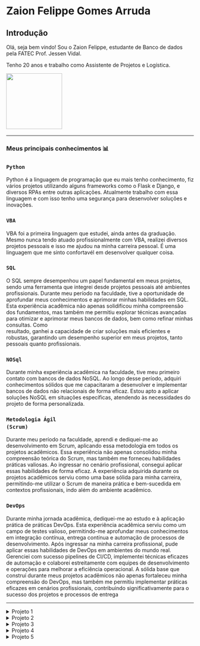   # Zaion Felippe Gomes Arruda
  
  ## Introdução
  
  Olá, seja bem vindo! Sou o Zaion Felippe, estudante de Banco de dados pela FATEC Prof. Jessen Vidal. 
  
  Tenho 20 anos e trabalho como Assistente de Projetos e Logística. <br/>
  
  <img src="https://avatars.githubusercontent.com/u/81268185?v=4" height="150" width="150"/>

  ---
  
  ### Meus principais conhecimentos :bar_chart:
  
  ### <code>Python</code>
  
  Python é a linguagem de programação que eu mais tenho conhecimento, fiz vários projetos utilizando alguns frameworks como o Flask e Django, e diversos RPAs entre outras 
  aplicações.
  Atualmente trabalho com essa linguagem e com isso tenho uma segurança para desenvolver soluções e inovações.
  
  ### <code>VBA</code>
  
  VBA foi a primeira linguagem que estudei, ainda antes da graduação. Mesmo nunca tendo atuado profissionalmente com VBA, realizei diversos projetos pessoais
  e isso me ajudou na minha carreira pessoal. É uma linguagem que me sinto confortavél em desenvolver qualquer coisa.

  ### <code>SQL</code>
  
  O SQL sempre desempenhou um papel fundamental em meus projetos, sendo uma ferramenta que integrei desde projetos pessoais até ambientes profissionais. Durante meu 
  período na faculdade, tive a oportunidade de aprofundar meus conhecimentos e aprimorar minhas habilidades em SQL. Esta experiência acadêmica não apenas solidificou 
  minha 
  compreensão dos fundamentos, mas também me permitiu explorar técnicas avançadas para otimizar e aprimorar meus bancos de dados, bem como refinar minhas consultas. Como  
  resultado, ganhei a capacidade de criar soluções mais eficientes e robustas, garantindo um desempenho superior em meus projetos, tanto pessoais quanto profissionais.

  ### <code>NOSql</code>
 Durante minha experiência acadêmica na faculdade, tive meu primeiro contato com bancos de dados NoSQL. Ao longo desse período, adquiri conhecimentos sólidos que me 
 capacitaram a desenvolver e implementar bancos de dados não relacionais de forma eficaz. Estou apto a aplicar soluções NoSQL em situações específicas, atendendo às 
 necessidades do projeto de forma personalizada.

 ### <code>Metodologia Ágil (Scrum)</code>
 Durante meu período na faculdade, aprendi e dediquei-me ao desenvolvimento em Scrum, aplicando essa metodologia em todos os projetos 
 acadêmicos. Essa experiência não apenas consolidou minha compreensão teórica do Scrum, mas também me forneceu habilidades práticas valiosas. Ao ingressar no cenário 
 profissional, consegui aplicar essas habilidades de forma eficaz. A experiência adquirida durante os projetos acadêmicos serviu como uma base sólida para minha carreira, 
 permitindo-me utilizar o Scrum de maneira prática e bem-sucedida em contextos profissionais, indo além do ambiente acadêmico.


 ### <code>DevOps</code>
 Durante minha jornada acadêmica, dediquei-me ao estudo e à aplicação prática de práticas DevOps. Esta experiência acadêmica serviu como um campo de 
 testes valioso, permitindo-me aprofundar meus conhecimentos em integração contínua, entrega contínua e automação de processos de desenvolvimento. Após ingressar na minha 
 carreira profissional, pude aplicar essas habilidades de DevOps em ambientes do mundo real. Gerenciei com sucesso pipelines de CI/CD, implementei técnicas eficazes de 
 automação e colaborei estreitamente com equipes de desenvolvimento e operações para melhorar a eficiência operacional. A sólida base que construí durante meus projetos 
 acadêmicos não apenas fortaleceu minha compreensão do DevOps, mas também me permitiu implementar práticas eficazes em cenários profissionais, contribuindo 
 significativamente para o sucesso dos projetos e processos de entrega
 
 ---
  <details>
  
  <summary>Projeto 1</summary>
  
  # Projeto 1: 1º Semestre de 2021
  
  ### Parceiro Acadêmico
  FATEC São José dos Campos - Prof. Jessen Vidal
  
  ### Descrição do Projeto
  
Este projeto tem como objetivo criar um assistente virtual financeiro para ajudar pessoas a gerenciar melhor suas finanças pessoais. O assistente virtual será capaz de se comunicar com o usuário por meio de comandos de voz ou texto, e terá acesso a informações financeiras do usuário, como contas bancárias, cartões de crédito e investimentos.
  
  ### Tecnologias adotadas na solução
  ### <img src="https://github.com/devicons/devicon/blob/master/icons/python/python-original.svg" width="40" height="40"/> Python 
  Neste projeto de assistente virtual financeiro, a tecnologia Python foi utilizada como linguagem de programação para a criação do software. Python é uma linguagem de programação de alto nível, com sintaxe simples e de fácil leitura, que é amplamente utilizada no desenvolvimento de soluções tecnológicas. É uma escolha popular para desenvolvimento de assistentes virtuais, pois tem uma grande variedade de bibliotecas disponíveis para processamento de linguagem natural, reconhecimento de voz, acesso a APIs de serviços financeiros, dentre outras funcionalidades.
  
  ### Contribuições Pessoais
  
Minhas contribuições para este projeto pode ajudar os usuários a tomar decisões informadas sobre finanças pessoais e investimentos, tornando esses assuntos mais acessíveis e compreensíveis para todos.

<details>
	
<summary>Descobrindo seu perfil</summary>

```py

def perfil():
    result = 0
    sai_som('Você já fez sua reserva de emergência? ')
    p1 = str(input('')).upper()

    sai_som('Aceitaria riscos para maximizar ganhos? ')
    p2 = str(input('')).upper()

    sai_som('Tem a meta de guardar dinheiro para um futuro a longo prazo, como aposentadoria? ')
    p3 = str(input('')).upper()

    sai_som('Você tem experiência ou formação no mercado financeiro? ')
    p4 = str(input('')).upper()

    sai_som('Você já investe ou investiu nos últimos meses? ')
    p5 = str(input('')).upper()

    sai_som('Você conseguiria destinar de 10% a 15% do seu salario a investimentos? ')
    p6 = str(input('')).upper()
	
    #bloco de condição -> atribuir link do código completo
	
    if result <8:
        sai_som(f'Você é um investidor Iniciante pois sua pontuação foi de {result} pontos!')
    if result >= 8 and result <10:
        sai_som(f'Você é um investidor Pleno pois sua pontuação foi de {result} pontos!')
    if result >= 10:
        sai_som(f'Você é um investidor Experiente pois sua pontuação foi de {result} pontos!')

 ```
 
Esse é um código consiste em uma função chamada perfil(). Ela tem como objetivo realizar uma espécie de "questionário" para determinar o perfil do investidor, a partir de algumas perguntas relacionadas ao comportamento financeiro e ao conhecimento em investimentos.
As perguntas são feitas por meio de uma mensagem sonora, seguida de uma pergunta apresentada na tela, onde o usuário deve responder digitando "sim" ou "não". As respostas são armazenadas em variáveis, que são avaliadas em um bloco de decisão condicional.
Cada resposta "sim" adiciona 2 pontos à pontuação total, enquanto cada resposta "não" adiciona apenas 1 ponto. Depois de avaliar todas as respostas, o código determina o perfil do investidor com base na pontuação total.
Se a pontuação for menor que 8, o investidor é classificado como "Iniciante". Se a pontuação estiver entre 8 e 9, o investidor é classificado como "Pleno". Se a pontuação for maior ou igual a 10, o investidor é classificado como "Experiente".
        
</details>

<details>

<summary>Buscando código de ação</summary>

  ```py
	def codigo():
	    sai_som('De qual empresa deseja saber o código de ação? ')
	    cod_acao = str(input('')).upper()

	    #Imprimi o valor e printa o código de ação
	    if cod_acao == ('NETFLIX'):
		sai_som('O código de ação dessa empresa é: NFLX34')

	    elif cod_acao == ('ITAU'):
		sai_som('O código de ação dessa empresa é: ITUB3F')

	    elif cod_acao == ('VALE'):
		sai_som('O código de ação dessa empresa é: VALE5')

	    elif cod_acao == ('PETROBRAS'):
		sai_som('O código de ação dessa empresa é: PETR4F')

	    elif cod_acao == ('FACEBOOK'):
		sai_som('O código de ação dessa empresa é: FB')
	
  ```
  
Este código contém uma função chamada codigo(), que solicita ao usuário o nome da empresa da qual ele deseja obter o código de ação. Em seguida, é feita uma verificação condicional para determinar qual é a empresa selecionada e, em seguida, é exibido o código de ação correspondente.
Cada if é verificado em ordem e, se uma correspondência for encontrada, o código correspondente é exibido e nenhum outro if será verificado.
É importante notar que o código pressupõe que o usuário digitará o nome da empresa corretamente, sem erros de digitação ou grafia. Se o usuário digitar o nome da empresa de maneira diferente do que foi previsto, o código não será capaz de reconhecer e retornar o código de ação correto.

</details>

<details>

<summary>Notícias</summary>

```py

from config import sai_som
import requests
from bs4 import BeautifulSoup
#Site utilizado: https://www.infomoney.com.br/ (Podendo haver expansão)
response = requests.get('https://www.infomoney.com.br/')
conteudo = response.content
site = BeautifulSoup(conteudo, 'html.parser')

#Html da notícia
noticias = site.find('div', attrs={'class': 'col-12 col-lg-6'})
noticias2 = site.find('div', attrs={'class': 'col-12 col-lg-6 px-0 px-lg-3 mb-3 mb-lg-0'})

def informacoes():
    #Notícia 1:
    atributo1 = noticias.find('div', attrs={'class': 'row m-0 border-t-mobile py-3 py-lg-0 pb-lg-3'})
    titulo1 = atributo1.find('span', attrs={'class': 'hl-title hl-title-4'})
    resposta1 = titulo1.text
    sai_som(resposta1)
    print()

     #Notícia 2
    atributo2 = noticias.find('div', attrs={'class': 'row m-0 py-3 border-t'})
    titulo2 = atributo2.find('span', attrs={'class': 'hl-title hl-title-4'})
    resposta2 = titulo2.text
    sai_som(resposta2 )
    print()
    
   #Mais notícias -> atribuir link do código completo

```

Esse código é responsável por extrair notícias do site InfoMoney e reproduzir em voz alta utilizando a função sai_som que está definida no arquivo config.py.
O código utiliza a biblioteca requests para fazer uma requisição ao site e obter o seu conteúdo, que é armazenado na variável conteudo. Em seguida, utiliza a biblioteca BeautifulSoup para "parsear" o conteúdo HTML e extrair as informações desejadas.
As notícias são representadas no código pelos atributos noticias e noticias2, que correspondem aos dois blocos de notícias que aparecem na página inicial do InfoMoney. Para cada notícia, o código utiliza o método find do objeto BeautifulSoup para encontrar o elemento HTML que contém o título da notícia, e em seguida extrai o texto do título usando o atributo text.
O código então chama a função sai_som para reproduzir o título da notícia em voz alta, e em seguida imprime uma linha vazia. O processo é repetido para as quatro notícias que o código está configurado para extrair.

</details>
  
## Aprendizados Efetivos HS
- Introdução às APIs: 	
	
	Definição de API (Interface de Programação de Aplicativos)
	Importância das APIs para a construção de software e aplicações
	Facilidade de integração entre diferentes sistemas e plataformas

- Desenvolvimento em Python com APIs:
	
	Utilização de bibliotecas Python, como requests e urllib
	Requisições HTTP às APIs e processamento de respostas
	Extração de informações relevantes dos dados retornados pelas APIs
	
- Exemplos de APIs na web:
	
	APIs de serviços financeiros para acessar cotações de ações e índices
	APIs de serviços de redes sociais para interagir com plataformas sociais
	Outras APIs disponíveis para integração com diferentes serviços

- Benefícios da integração com serviços externos:
	
	Desenvolvimento de soluções tecnológicas complexas de maneira simplificada
	Acesso a informações atualizadas e relevantes de serviços externos
	Incorporação de dados de serviços externos para fornecer recomendações personalizadas

- A importância do conhecimento em Python e APIs:
	
	Habilidade valiosa para qualquer desenvolvedor
	Combinação poderosa para o desenvolvimento de soluções eficientes e inovadoras

</details>

<details>

<summary>Projeto 2</summary>

  # Projeto 2: 2º Semestre de 2021
  
  ### Parceiro Acadêmico
  Necto Systems
  
   ### Descrição do Projeto
 A aplicação em questão tem como objetivo principal coletar métricas de um ou mais Sistemas Gerenciadores de Banco de Dados remotos, em intervalos regulares de tempo. Essas métricas incluem informações relevantes para o gerenciamento e manutenção desses sistemas, como por exemplo, uso de CPU, uso de memória, número de conexões, tempo de resposta, entre outras.

Ao coletar essas informações de forma periódica, a aplicação permite que o usuário tenha acesso a uma série histórica de dados, que pode ser utilizada para identificar padrões de uso, detectar problemas e avaliar o desempenho dos SGBDs ao longo do tempo. Com base nessas informações, o usuário poderá tomar decisões quanto à necessidade de manutenções, balanceamento e aumento de capacidade, bem como melhorias na infraestrutura (servidores), de forma a garantir a disponibilidade e a eficiência dos sistemas gerenciados pelo SGBD.

### Tecnologias adotadas na solução
### <img src="https://github.com/devicons/devicon/blob/master/icons/java/java-original.svg" width="40" height="40"/> Java  
	
Java é uma linguagem de programação amplamente utilizada no desenvolvimento de aplicativos corporativos. Uma das suas principais vantagens é a portabilidade, ou seja, o código escrito em Java pode ser executado em diferentes plataformas sem a necessidade de adaptações significativas.

Na aplicação em questão, a escolha da linguagem Java pode ter sido motivada por várias razões. Uma delas é a sua ampla disponibilidade de bibliotecas e frameworks para o desenvolvimento de aplicativos de coleta de dados e análise de métricas, o que pode ter acelerado o processo de desenvolvimento da aplicação.
 
### <img src="https://github.com/devicons/devicon/blob/master/icons/postgresql/postgresql-original.svg" width="40" height="40"/> PostgreSQL
	
a tecnologia PostgreSQL foi utilizada como o sistema gerenciador de banco de dados para armazenar e gerenciar as métricas coletadas pelos servidores remotos. O PostgreSQL é uma opção popular e avançada de sistema de gerenciamento de banco de dados relacional de código aberto, que oferece recursos avançados, incluindo suporte a SQL avançado, extensibilidade, replicação, transações e integridade referencial.

 ### Contribuições Pessoais
Responsável por desenvolver consultas SQL que permitiu a exibir algumas métricas do banco de dados na aplicação. Esses itens foi identificado como um dos principais items do projeto, ou seja, uma necessidade importante a ser atendida para a efetividade da ferramenta.

Por meio de sua consultas, os usuários da aplicação puderam obter informações precisas sobre as  tabelas individualmente, permitindo uma melhor gestão do espaço em disco utilizado pelo sistema de gerenciamento de banco de dados.

<details>

<summary>Consulta para retornar o tamanhao do banco de dados</summary>
	
```Java

	public static void ExibirSelectTamanhoBanco(Connection con) {
		String sql = "SELECT pg_database.datname, pg_size_pretty(pg_database_size(pg_database.datname)) AS size FROM pg_database;";
		
		try {
			PreparedStatement pesquisa = con.prepareStatement(sql);
			ResultSet result = pesquisa.executeQuery();
			
			while(result.next()) {
				System.out.println(result.getString("datname") + " " + result.getString("size"));
			}
		}
		catch(Exception e) {
			
		}
	}
	
```
	
Esse código é outro método que também recebe como parâmetro uma conexão com um banco de dados PostgreSQL e exibe o tamanho do banco de dados em que a conexão está estabelecida, juntamente com o nome do banco.
Para isso, ele executa uma consulta SQL que seleciona o nome de cada banco de dados no servidor PostgreSQL e o tamanho de cada banco de dados em bytes. A função "pg_size_pretty" é usada para converter o tamanho em bytes para um formato mais legível, como KB, MB ou GB.
Em seguida, o código executa a consulta usando a conexão fornecida como parâmetro e itera sobre o resultado para exibir o nome e o tamanho de cada banco de dados em um formato legível. Ele imprime uma linha para cada banco de dados, contendo o nome do banco de dados e seu tamanho.
	
</details>
	
<details>
	
<summary>Integração JOptionPane no projeto</summary>

```java

public class TelaRegister extends JFrame {

	public TelaRegister() {
		// Configurações da janela
		setDefaultCloseOperation(JFrame.EXIT_ON_CLOSE);
		setBounds(100, 100, 396, 500);
		
		// Painel principal
		contentPane = new JPanel();
		contentPane.setBackground(Color.DARK_GRAY);
		contentPane.setBorder(new EmptyBorder(5, 5, 5, 5));
		setContentPane(contentPane);
		contentPane.setLayout(null);
		
		// Painel secundário
		JPanel panel = new JPanel();
		panel.setBackground(Color.GRAY);
		panel.setBounds(10, 11, 360, 439);
		contentPane.add(panel);
		panel.setLayout(null);
		
		// Labels e campos de texto
		JLabel lblNewLabel = new JLabel("PORTA:");
		// ...
		txfPor = new JTextField();
		// ...
		
		// Ícone
		JLabel lblNewLabel_1 = new JLabel("");
		lblNewLabel_1.setIcon(new ImageIcon(TelaRegister.class.getResource("/img/necto.png")));
		lblNewLabel_1.setBounds(10, 282, 340, 146);
		panel.add(lblNewLabel_1);
		
		// Botão de submit
		JButton btnSub = new JButton("SUBMIT");
		// ...
	}
}

	
```
A classe TelaRegister define o conteúdo e o comportamento da janela de registro.	
O código define uma janela de registro com campos de entrada para informações de conexão (porta, banco de dados, usuário e senha) e um botão "SUBMIT" para enviar essas informações e iniciar uma conexão. Se a conexão for bem-sucedida, uma nova janela chamada Principal é aberta.
	
</details>
	
<details>

<summary>Configurando opções de métricas</summary>

```java

public class Principal extends JFrame {
    private JPanel contentPane;

    public Principal(LoginModel login) {
        setDefaultCloseOperation(JFrame.EXIT_ON_CLOSE);
        setBounds(100, 100, 582, 424);
        
        // Criação da barra de menu
        JMenuBar menuBar = new JMenuBar();
        setJMenuBar(menuBar);
        
        // Menu "Métricas"
        JMenu mnMetricas = new JMenu("Métricas");
        menuBar.add(mnMetricas);
        
        // Item de menu "Tamanho dos Bancos"
        JMenuItem mntmTamanhoBancos = new JMenuItem("Tamanho dos Bancos");
        // ...
        mnMetricas.add(mntmTamanhoBancos);
        
        // Item de menu "Tamanho Tabelas"
        JMenuItem mntmTamanhoTabelas = new JMenuItem("Tamanho Tabelas");
        // ...
        mnMetricas.add(mntmTamanhoTabelas);
        
        // Item de menu "Instruções Chamadas Mais de 1000x"
        JMenuItem mntmInstrucoes1000x = new JMenuItem("Instruções Chamadas Mais de 1000x");
        // ...
        mnMetricas.add(mntmInstrucoes1000x);
        
        // Item de menu "Instruções Mais Demoradas"
        JMenuItem mntmInstrucoesMaisDemoradas = new JMenuItem("Instruções Mais Demoradas");
        // ...
        mnMetricas.add(mntmInstrucoesMaisDemoradas);
        
        // Item de menu "Instruções Mais Demoradas Em Média"
        JMenuItem mntmInstrucoesMaisDemoradasMedia = new JMenuItem("Instruções Mais Demoradas Em Média");
        // ...
        mnMetricas.add(mntmInstrucoesMaisDemoradasMedia);
        
        // Menu "Sair"
        JMenu mnSair = new JMenu("Sair");
        menuBar.add(mnSair);
        
        // Item de menu "Sair"
        JMenuItem mntmSair = new JMenuItem("Sair");
        // ...
        mnSair.add(mntmSair);
        
        // Painel de conteúdo
        contentPane = new JPanel();
        contentPane.setBorder(new EmptyBorder(5, 5, 5, 5));
        setContentPane(contentPane);
        contentPane.setLayout(new BorderLayout(0, 0));
    }
}

	
```
	
A classe Principal representa a janela principal da aplicação, que possui um menu de métricas relacionadas ao banco de dados. O menu é composto por várias opções, como "Tamanho dos Bancos", "Tamanho Tabelas", "Instruções Chamadas Mais de 1000x", "Instruções Mais Demoradas" e "Instruções Mais Demoradas Em Média". Cada opção do menu é associada a um evento de clique que abre uma nova janela correspondente à métrica selecionada.
Quando uma opção de métrica é selecionada, a janela principal é fechada e substituída pela janela da métrica selecionada. Essa abordagem permite que o usuário navegue entre as diferentes métricas disponíveis na aplicação, cada uma com sua própria janela e funcionalidades específicas.
Essa estrutura de menu fornece uma maneira intuitiva para os usuários interagirem com as métricas do banco de dados, facilitando a análise e visualização dos dados relevantes.
	
</details>

## Aprendizados Efetivos HS

- Utilização de um Sistema de Gerenciamento de Banco de Dados (SGBD):
	
	Aprendi a utilizar um SGBD para coletar, armazenar e manipular informações.
	Tornei-me familiarizado com as funcionalidades oferecidas pelo SGBD.
	
- Manipulação de dados em ambiente de banco de dados:

	Desenvolvi habilidades na criação de consultas SQL para extrair informações específicas do banco de dados.
	Utilizei outros comandos, além de consultas, para manipular e transformar os dados conforme necessário.

- Conhecimento em ferramentas de gerenciamento de banco de dados:
	
	Adquiri experiência no uso de ferramentas de gerenciamento de banco de dados, como o PostgreSQL.
	Aprendi a utilizar essas ferramentas de forma efetiva para administrar e configurar o banco de dados.

- Desenvolvimento de consultas e rotinas:
	
	Contribuí para o desenvolvimento da aplicação criando consultas SQL e rotinas que permitiram a coleta de métricas importantes.
	Utilizei consultas SQL para obter informações relevantes, como o tamanho das tabelas e do banco de dados.

- Geração de séries históricas e métricas:
	
	Utilizei as habilidades em manipulação de dados e consultas SQL para gerar séries históricas e métricas relevantes para os usuários da aplicação.
	Contribuí para a geração de informações valiosas que auxiliaram os usuários na análise e tomada de decisões.
	Essas experiências e habilidades foram aplicadas ao longo do projeto, contribuindo para o desenvolvimento da aplicação e agregando valor ao produto final.
	
</details>

<details>

<summary>Projeto 3</summary>

  # Projeto 3: 3º Semestre de 2022
  
  ### Parceiro Acadêmico
  MidAll LTDA
  
  ### Descrição do Projeto
  
  A ideia é criar um mini motor de regras com uma interface onde as regras das promoções possam ser cadastradas e aplicadas no momento que os itens forem para o     
  carrinho de compras. Alguns exemplos de mecânicas: compre 2 produtos e tenha 10% de desconto. Na compra de 2 produtos, ganhe mais 1. Na compra de 3 produtos, 
  ganhe 50% de desconto no item de menor valor.
  
  ### Tecnologias adotadas na solução
  
  ### <img src="https://github.com/devicons/devicon/blob/master/icons/spring/spring-original.svg" width="40" height="40"/> Spring boot
  O funcionamento do e-commerce foi construído utilizando o Spring Boot.
  O Spring Boot é um framework Java open source que tem como objetivo facilitar esse processo em aplicações Java. Consequentemente, ele traz mais agilidade para o 
  processo de desenvolvimento, uma vez que devs conseguem reduzir o tempo gasto com as configurações iniciais.
  
  ### <img src="https://github.com/devicons/devicon/blob/master/icons/angularjs/angularjs-original.svg" width="40" height="40"/> Angular
  Para visualização da aplicação foi utilizado Angular.
  Angular é uma plataforma e framework para construção da interface de aplicações usando HTML, CSS e, principalmente, JavaScript, criada pelos desenvolvedores da 
  Google. Ele possui alguns elementos básicos que tornam essa construção interessante.
  
  ### <img src="https://github.com/devicons/devicon/blob/master/icons/sqlite/sqlite-original.svg" width="40" height="40"/> SQLite
  Para persistências dos dados foi utilizado o SQLite.
  SQLite é uma biblioteca em linguagem C que implementa um banco de dados SQL embutido. Programas que usam a biblioteca SQLite podem ter acesso a banco de dados SQL 
  sem executar um processo SGBD separado
  
  ### Contribuições Pessoais 
  
  Responsável por realizar integração do back-end com o front-end, enviando e recebendo requisções entre eles e criando as telas para melhor UX do cliente. 
  
<details>

<summary>Observable</summary>

  ```js

  export class ProductsService {

  constructor(private http : HttpClient) { }

  insert( product : Product) : Observable<Product>{
    let obj = {
      "discount" : product.discount,
      "name" : product.name,
      "price" : product.price,
      "description" : product.description,
      "categories" : [
          {
              "id": product.categories
          }
      ]

    }
    return this.http.post<Product>('http://localhost:8080/products', obj)

  }
  }

  ```
	
Por padrão do Angular, utilizei o Observable para lidar com a variedade de operações assíncronas, como solicitações e respostas AJAX, no contexto da comunicação HTTP. Para isso, fiz uso do módulo HttpClient fornecido pelo Angular.
No construtor da classe ProductsService, injetei a dependência do HttpClient, permitindo assim que eu utilizasse os métodos disponíveis para realizar requisições HTTP. O método insert foi criado para inserir um novo cadastro de produto no sistema.
Ao utilizar o Observable<Product> como tipo de retorno do método insert, estou indicando que a chamada para o servidor retornará um fluxo de dados assíncrono, representando o resultado da operação de inserção. Isso é especialmente útil quando lidamos com operações que podem levar algum tempo para serem concluídas, como as requisições HTTP.
Dentro do método insert, criei um objeto obj que contém as propriedades do produto a ser cadastrado, como desconto, nome, preço, descrição e categoria. Em seguida, utilizei o método http.post<Product>('http://localhost:8080/products', obj) do HttpClient para enviar uma requisição HTTP POST para o endpoint http://localhost:8080/products, passando o objeto obj como carga útil (payload) da requisição.
O Observable<Product> retornado pela chamada ao http.post permite que o código que consome esse método se inscreva (subscribe) no fluxo de dados assíncrono resultante. Dessa forma, é possível aguardar a resposta do servidor e realizar ações apropriadas, como tratar a resposta recebida, exibir mensagens ao usuário ou atualizar o estado da aplicação.
Ao utilizar o Observable, estamos adotando uma abordagem reativa para lidar com operações assíncronas. Isso nos permite trabalhar de forma mais eficiente e concisa, evitando bloqueios e tornando o código mais fácil de entender e dar manutenção.
	
</details>


<details>

<summary>Tela de listagem de produtos</summary>

 <img src="https://github.com/ZaionKun/Bertoti_PP/blob/main/metodologiaPCT/img/list_products.png" width="600" height="300"/>
 
Com a finalidade de agilizar o gerenciamento dos produtos no sistema, implementei uma tela de listagem que possibilita a adição de promoções, a edição e exclusão dos produtos cadastrados. Essa tela apresenta uma visualização organizada e intuitiva dos produtos, permitindo ao usuário acessar facilmente as funcionalidades de edição e exclusão de cada produto.
Ao adicionar uma promoção a um produto, o usuário pode especificar um desconto a ser aplicado ao preço original. Isso permite a criação de ofertas especiais e a atualização do valor do produto de forma dinâmica.
A funcionalidade de edição dos produtos cadastrados permite ao usuário atualizar informações como nome, preço, descrição e categoria do produto. Isso oferece flexibilidade para ajustar os detalhes dos produtos de acordo com as necessidades do negócio.
Além disso, a opção de exclusão dos produtos cadastrados proporciona uma forma prática de remover itens que não são mais necessários no sistema, mantendo o banco de dados organizado e atualizado.
Essa tela de listagem, com suas funcionalidades de adição de promoções, edição e exclusão de produtos, contribui para uma gestão eficiente e facilita o processo de manutenção do catálogo de produtos no sistema.
	
</details>

<details>

<summary>Tela de promoção</summary>

 <img src="https://github.com/ZaionKun/Bertoti_PP/blob/main/metodologiaPCT/img/promotion.png" width="600" height="300"/>
 
Tendo os produtos cadastrados no sistema, foi necessário implementar a opção de inserir promoções neles, oferecendo diferentes tipos de descontos e ofertas especiais. Essa funcionalidade permite que o usuário aplique promoções de forma flexível e personalizada aos produtos, proporcionando benefícios aos clientes e impulsionando as vendas.
Ao acessar a opção de inserir uma promoção, o usuário pode selecionar entre diversos tipos de descontos, como desconto percentual, desconto em valor fixo ou promoções especiais, como "Leve 2, Pague 1" ou "Desconto progressivo". Essa variedade de opções permite ao usuário criar promoções atrativas e adaptadas às estratégias de marketing da empresa.
Ao selecionar um tipo de promoção, o usuário pode definir os parâmetros correspondentes, como a porcentagem de desconto, o valor fixo do desconto ou as condições especiais da promoção. Essas informações são então aplicadas aos produtos selecionados, atualizando seus preços e refletindo as promoções no sistema.
A inclusão de opções de promoções no sistema proporciona uma maior flexibilidade e controle sobre as estratégias de vendas da empresa. Permite a criação de campanhas promocionais mais eficientes, capazes de atrair e fidelizar clientes, além de impulsionar o volume de vendas dos produtos. Essa funcionalidade contribui para o sucesso e a competitividade do negócio, ao proporcionar ações promocionais personalizadas e impactantes.

</details>

<details>

<summary>Tela de carrinho de compras</summary>

 <img src="https://github.com/ZaionKun/Bertoti_PP/blob/main/metodologiaPCT/img/carrinho%20de%20compras.png" width="600" height="300"/>
 
Desenvolvi uma tela dedicada ao carrinho de compras do usuário, onde são exibidos os produtos registrados juntamente com suas respectivas promoções. Essa tela foi projetada com o objetivo de proporcionar uma experiência de compra aprimorada, facilitando a visualização e o gerenciamento dos produtos selecionados pelo usuário.
Durante o processo de desenvolvimento, foram necessárias pesquisas e consultas à documentação oficial do Angular, a fim de obter informações e orientações sobre as melhores práticas e recursos disponíveis. Essa pesquisa permitiu a implementação eficiente das funcionalidades necessárias, seguindo as etapas explicadas nos capítulos anteriores do projeto.
Após algumas semanas de trabalho, a implementação da tela do carrinho de compras foi concluída com sucesso. A tela foi cuidadosamente projetada para exibir de forma clara e organizada os produtos selecionados pelo usuário, juntamente com as promoções aplicáveis a cada um deles. Isso permite que o usuário tenha uma visão completa dos produtos em seu carrinho, incluindo informações sobre preços, descontos e qualquer outra promoção especial disponível.
A tela do carrinho de compras visa melhorar a experiência de compra do usuário, oferecendo uma interface intuitiva e funcionalidades úteis, como a possibilidade de atualizar quantidades, remover produtos do carrinho e visualizar o valor total a ser pago. Com essa implementação, espera-se que o processo de compra seja mais eficiente e agradável para o usuário, contribuindo para o sucesso da plataforma de e-commerce.

</details>
  
## Aprendizados Efetivos HS
  
 Neste projeto aprendi a mexer com Angular, consultando a documentação oficial da tecnologia consegui desenvolver o front-end do projeto. Com isso consegui           distinguir a velocidade de profundidade e velocidade em diferentes métodos de pesquisa e estudo. Diversos tutoriais estão disponíveis ensinando a realizar grande   partes das etapas de projetos deste tipo, e estes conteúdos possuem sua importância. Entretanto, a consulta na documentação das tecnologias se mostrou muito mais   completa, rápida e confiável do que qualquer fonte terceira. Experiência e aprendizado valiosos até hoje.
 Aprendi mais sobre arquitetura de software. Foi a primeira vez em que trabalhei de fato com uma aplicação frontend separada dos serviços chamados de "backend".     Por conta desta experiência, fui inserido a um novo nível de exigência para a contrução de um sistema web, tendo que me preocupar com o formato e conteúdo           específico das requisições possíveis de entrada no serviço desenvolvido.

  - Criação de API que se provê serviços e se comunica com outros aplicações: sei fazer com autonomia

  - Desenvolvimento de scripts em Angular: sei fazer com autonomia 
</details>
 
<details>

<summary>Projeto 4</summary>

  # Projeto 4: 4º Semestre de 2022
  
 ### Parceiro Acadêmico
  Subiter
  
 ### Descrição do Projeto
 
 Temos um desafio de sincronização dos dados administrativos, financeiros e operacionais referentes aos serviços prestados pela empresa. A falta de organização dos    	dados acarreta lentidão para atender chamados, e confusão na interpretação dos indicadores comerciais e financeiros.

### Tecnologias adotadas na solução

### <img src="https://github.com/devicons/devicon/blob/master/icons/oracle/oracle-original.svg" width="40" height="40"/> Oracle cloud

O Oracle Cloud é uma tecnologia de banco de dados em nuvem desenvolvida pela Oracle Corporation, que oferece diversas vantagens para empresas que precisam de alta disponibilidade, escalabilidade e segurança em seus sistemas de gerenciamento de dados.

### <img src="https://github.com/devicons/devicon/blob/master/icons/spring/spring-original.svg" width="40" height="40"/> Spring boot

Spring Boot é um framework de código aberto para construção de aplicações em Java. Ele é projetado para simplificar o desenvolvimento de aplicativos com base em Spring Framework, fornecendo um conjunto de recursos e bibliotecas pré-configurados que permitem que os desenvolvedores criem aplicativos com rapidez e facilidade.

### <img src="https://github.com/devicons/devicon/blob/master/icons/vuejs/vuejs-original.svg" width="40" height="40"/> VueJs

Vue.js é um framework JavaScript flexível e reativo que ajuda os desenvolvedores a construir interfaces de usuário escaláveis e reutilizáveis, tornando o desenvolvimento de aplicativos mais eficiente e intuitivo.

### Contribuições Pessoais 

Responsável por criar o template inicial do VueJs com as configurações adequadas para o projeto. Autor das comunicações entre camadas e responsável de realizar algumas funcionalidades para melhorar a UX e dockerizando o front-end.

<details>

<summary>Deploy com Docker </summary>

```yml
FROM node:lts-alpine

RUN npm install -g http-server

WORKDIR /app

COPY package*.json ./

RUN npm install

COPY . .

RUN npm run build

EXPOSE 4200

CMD [ "http-server", "dist" ]	

```
A imagem é baseada na imagem Alpine do Node.js LTS. O arquivo instrui o Docker a instalar o servidor http-server globalmente, definir um diretório de trabalho para a aplicação e copiar os arquivos de configuração do projeto para o contêiner. Em seguida, o Docker instala as dependências do projeto, compila a aplicação e expõe a porta 4200 para permitir conexões de entrada. Finalmente, o Docker define um comando padrão para iniciar o servidor http-server e servir a pasta "dist" na porta 4200 quando o contêiner for iniciado. Este Dockerfile é útil para facilitar o processo de implantação de um projeto Node.js e garantir que a aplicação seja executada de forma consistente em diferentes ambientes.
	
</details>

<details>

<summary>Frontend</summary>

<img src="https://github.com/ZaionKun/Bertoti_PP/blob/main/metodologiaPCT/img/tela%20login.png" width="400" height="300"/>
	
Para tela de login ficar com esse design, usei o código abaixo:
	
```css

<style scoped>
body {
  margin: 0;
  padding: 0;
  font-family: Arial, Helvetica, sans-serif;
  background: radial-gradient(#e63808, #f3eb00);
  height: 100vh;
  overflow: hidden;
}
.box {
  width: 400px;
  padding: 40px;
  position: absolute;
  top: 50%;
  left: 50%;
  transform: translate(-50%, -50%);
  background: #fcfcfc;
  text-align: center;
  border-radius: 25px;
}
.box h1 {
  color: white;
  text-transform: uppercase;
  font-weight: 500;
}
.box input[type="text"],
.box input[type="password"] {
  border: 0;
  background: none;
  display: block;
  margin: 20px auto;
  text-align: center;
  border: 2px solid #e63808;
  padding: 14px 10px;
  width: 200px;
  outline: none;
  color: rgb(0, 0, 0);
  border-radius: 24px;
  transition: 0.25s;
}
.box input[type="text"]:focus,
.box input[type="password"]:focus {
  width: 280px;
  border-color: #f3eb00;
}
.box button[type="button"] {
  border: 0;
  background: none;
  display: block;
  margin: 20px auto;
  text-align: center;
  border: 2px solid #f3eb00;
  padding: 14px 40px;
  outline: none;
  color: rgb(3, 3, 3);
  border-radius: 24px;
  transition: 0.25s;
  cursor: pointer;
}
.box button[type="button"]:hover {
  background: #2ecc71;
  border-color: #2ecc71
}
</style>

```
Utilizei css para desevolver as cores da tela e deixando os inputs com movimento ao escrever.
Especificamente, esse código cria uma caixa centralizada na página que contém um título, dois campos de entrada (para texto e senha) e um botão. A caixa tem um fundo branco, bordas vermelhas e um raio de borda arredondado. O gradiente radial de vermelho para amarelo cria um fundo atraente e dinâmico para a página. Quando o usuário clica em um campo de entrada, a borda muda para amarelo para indicar que está ativo. Quando o usuário passa o mouse sobre o botão, a cor de fundo e a cor da borda mudam para verde para indicar que é um botão interativo.

</details>

<details>

<summary>Integração de token Back-End com Front-End</summary>

Foi necessário criar token ao fazer o login para questões de segurança do sistema, no front-end realizei a passagem do token em todas as funções, segue um exemplo abaixo:

```js

export default{
    listar:(token) =>{
        return http.get('/servico', {headers:{Authorization: `Bearer ${token}`}})
    },

    salvar:(servico, token)=>{
        return http.post('/servico', servico, {headers:{Authorization: `Bearer ${token}`}})
    },

    deletar:(id, token)=>{
        return http.delete('/servico/' + id, {headers:{Authorization: `Bearer ${token}`}})
    },

    atualizar:(servico, token)=>{
        return http.put('/servico/' + servico.id , servico, {headers:{Authorization: `Bearer ${token}`}})
    }
}

```
O token é usado para autenticação e autorização, garantindo que apenas usuários autorizados possam criar, atualizar ou excluir serviços.
	
</details>
	
## Aprendizados Efetivos HS
	
- Aprendizado do Vue.js: 
	
	Durante o projeto, foi necessário aprender a trabalhar com o Vue.js, uma tecnologia JavaScript popular para construção de interfaces de usuário.

- Consulta à documentação oficial:
	
	Para aprofundar o conhecimento na tecnologia, foi fundamental consultar a documentação oficial do Vue.js. Isso permitiu compreender melhor as nuances e recursos mais avançados da 	tecnologia.

- Estudo aprofundado: 
	
	A experiência ressaltou a importância de se dedicar a um estudo aprofundado para adquirir um conhecimento mais sólido e consistente. Embora tutoriais possam ser úteis, é necessário ir     	  além e explorar a documentação completa da tecnologia.

- Conhecimento sólido: 
	
	O estudo aprofundado proporcionou um entendimento mais completo do Vue.js, permitindo o desenvolvimento de um projeto mais completo e eficiente.

- Busca constante por conhecimento: 
	
	A experiência destacou a importância de buscar constantemente novos conhecimentos e se manter atualizado em relação às novas tecnologias e tendências de mercado. Isso é essencial para 	se manter relevante e competitivo no campo profissional.

- Habilidades valiosas:
	
	Aprofundar-se na documentação e adquirir um conhecimento mais sólido do Vue.js resultou no desenvolvimento de habilidades valiosas, que podem ser aplicadas em futuros projetos e        
	contribuir para o crescimento profissional.
</details>

<details>

<summary>Projeto 5</summary>

  # Projeto 5: 5º Semestre de 2023
  
 ### Parceiro Acadêmico
  MidAll LTDA
  
 ### Descrição do Projeto
 
Automatizar a jornada de download de arquivos, armazenados em uma plataforma de vídeo, transferindo-os para a nuvem, através do desenvolvimento de uma aplicação como serviço, contando apenas com um menu de configuração para o usuário, que terá os parâmetros necessários para o processo de download do serviço automaticamente , gerando alertas em caso de erro no processamento. Salve os metadados do arquivo para construir um dashboard para monitorar a execução do serviço e posteriormente analisar resultados e indicadores.


### Tecnologias adotadas na solução

### <img src="https://github.com/devicons/devicon/blob/master/icons/microsoftsqlserver/microsoftsqlserver-plain.svg" width="40" height="40"/> Microsoft SQL Server

O SQL Server é um software de gerenciamento de banco de dados relacional que permite que os usuários armazenem, acessem e manipulem dados de forma eficiente. Ele usa a linguagem SQL (Structured Query Language) para executar operações de banco de dados, como consultas, inserções, atualizações e exclusões.

### <img src="https://github.com/devicons/devicon/blob/master/icons/python/python-original.svg" width="40" height="40"/> Python

 Python é uma linguagem de programação amplamente usada em aplicações da Web, desenvolvimento de software, ciência de dados e machine learning (ML).

### <img src="https://github.com/devicons/devicon/blob/master/icons/vuejs/vuejs-original.svg" width="40" height="40"/> VueJs

Vue.js é um framework JavaScript flexível e reativo que ajuda os desenvolvedores a construir interfaces de usuário escaláveis e reutilizáveis, tornando o desenvolvimento de aplicativos mais eficiente e intuitivo.

### Contribuições Pessoais 

Encarregado de definir e estruturar a arquitetura do projeto, responsável por escolher as tecnologias e bibliotecas mais adequadas para enfrentar os desafios específicos do projeto. Além disso, lido com questões relacionadas a práticas DevOps para assegurar a mais alta qualidade do projeto, implementando processos e ferramentas que garantam a eficiência operacional, colaboração contínua e entrega confiável do produto final.

<details>

<summary>Arquitetura do projeto</summary>

Para mais detalhes da arquitetura, acesse o link abaixo:

### Back-end
#### 🔗 [Flowchart Miro Link](https://miro.com/app/board/uXjVMCTZABU=/)

<h1 align="center"> <img src = "https://github.com/TechNinjass/midall-parent/blob/main/docs/Images/backend-miro.png" /></h1>

### Front-end
#### 🔗 [Flowchart Miro Link](https://miro.com/app/board/uXjVMCVa9pE=/)

<h1 align="center"> <img src = "https://github.com/TechNinjass/midall-parent/blob/main/docs/Images/frontend-miro.png" /></h1>
	
</details>

<details>

<summary>Continuous Integration</summary>

### Back-end
No desenvolvimento do backend, segui uma abordagem cuidadosa para evitar problemas relacionados a versões de bibliotecas e incompatibilidades. Inicialmente, implementei uma metodologia rigorosa para gerenciar as dependências, garantindo que as versões das bibliotecas fossem compatíveis entre si. Estabeleci um padrão consistente para importações de bibliotecas, promovendo uma estrutura organizada e fácil de manter. Além disso, priorizei a execução de testes unitários abrangentes, assegurando que cada componente do código fosse validado quanto à sua funcionalidade, confiabilidade e integridade

<details> 
	
```yml

name: Python application

on:
  push:
    branches:
      - '*'
  pull_request:
    branches:
      - '*'

permissions:
  contents: read

jobs:
  build:

    runs-on: ubuntu-latest

    steps:
      - uses: actions/checkout@v3
      - name: Set up Python 3.10
        uses: actions/setup-python@v3
        with:
          python-version: "3.10"
      - name: Install dependencies
        run: |
          python -m pip install --upgrade pip
          if [ -f requirements.txt ]; then pip install -r requirements.txt; fi
      - name: Lint with flake8
        run: |
          flake8 . --count --select=E9,F63,F7,F82 --show-source --statistics
          flake8 . --count --exit-zero --max-complexity=10 --max-line-length=127 --statistics
      - name: Sort imports with isort
        run: |
          isort .
      - name: Test with pytest
        run: |
          pytest
  
```
</details>

### Front-end

No frontend, assegurei que todas as bibliotecas fossem instaladas na mesma versão para evitar conflitos e inconsistências. Realizei uma verificação minuciosa das dependências, garantindo que estivessem sincronizadas. Além disso, desenvolvi e executei testes para validar a integridade e o desempenho das funcionalidades implementadas. Essas medidas garantiram não apenas a estabilidade do sistema, mas também uma experiência consistente e sem problemas para os usuários finais. 

<details>

 ```yml
name: Vue.js CI

on:
  push:
    branches:
      - '*'
  pull_request:
    branches:
      - main
jobs:
  build:
    runs-on: ubuntu-latest
    steps:
      - name: Checkout code
        uses: actions/checkout@v2
      - name: Install dependencies
        run: npm install
      - name: Build
        run: npm run build
      - name: Test
        run: npm run test  
  
```
</details>

</details>

<details>
	
<summary>Serviço de transferência de arquivos</summary>
</br>

No âmbito deste projeto, desenvolvi um serviço altamente eficiente responsável por capturar as configurações pré-definidas ou definidas pelo usuário. Este serviço foi projetado para transferir arquivos de uma nuvem para outra, otimizando o processo ao transformar esses arquivos em bytes antes da transferência. Após a conclusão bem-sucedida da transferência, o serviço automaticamente realiza a exclusão do arquivo na nuvem de origem. Essa solução não apenas garante uma transferência segura e confiável dos dados, mas também otimiza o uso do espaço de armazenamento, proporcionando uma experiência eficaz e sem complicações para o usuário final.
</br>

<details>

```py

class FileModelService:
    def __init__(self):
        self.google_drive = GoogleDrive()
        self.azure = Azure()

    def transfer_files(self):
        container_client = self.azure.connection_azure(use_json=True)
        files_drive = self.google_drive.list_files().get('files')

        if not files_drive:
            print("Nenhum arquivo encontrado no Google Drive.")
            return

        with open(sp.PARAMETERS_TRANSFER) as f:
            params = json.load(f)
        folder_name = params.get('folder_azure')

        for item in files_drive:
            file_name = item.split("(")[0].strip()
            file_id = item.split("(")[1].replace(")", "")
            file_content = self.google_drive.download_file(file_id)

            if not isinstance(file_content, bytes):
                file_content = bytes(str(file_content), 'utf-8')

            transfer = FileTransferModel()
            transfer.name = file_name
            transfer.size = len(file_content)
            transfer.format = file_name.split(".")[-1]
            transfer.date_upload = datetime.now()
            transfer.data_transfer = datetime.now()
            
            blob_path = f"{folder_name}/{file_name}" if folder_name else file_name
            
            if blob_path != None:
                blob_client = container_client.get_blob_client(container='midall', blob=blob_path)
            else:
                blob_client = container_client.get_blob_client(container='midall', blob=file_name)
            try:
                blob_client.upload_blob(file_content, overwrite=True)
                print(f"Arquivo {file_name} transferido com sucesso para o Azure Blob Storage!")
                self.google_drive.remove_files(file_id)
                print(f"Arquivo {file_name} deletado do Google Drive!")
                transfer.status = 'transferido'
                plyer.notification.notify(
                    title='Transferência Concluída',
                    message=f'Arquivo "{file_name}" foi transferido com sucesso para o Azure Blob Storage!',
                    app_name='Midall Transfer',
                    timeout=5
                )
            except AzureError as ex:
                print('Um erro ocorreu durante o upload do arquivo: {}'.format(ex))
                transfer.status = 'erro: {}'.format(str(ex))
                plyer.notification.notify(
                    title='Ocorreu um erro ao transferir',
                    message=f'Arquivo "{file_name}" não foi transferido!',
                    app_name='Midall Transfer',
                    timeout=5
                )
            transfer.save()

            if not isinstance(file_content, bytes):
                file_content = bytes(str(file_content), 'utf-8')

```
</details>

Além disso, implementei um sistema de alertas para fornecer notificações precisas durante todo o processo de transferência de arquivos. Os alertas são acionados quando o arquivo é transferido com sucesso, quando ocorre um erro durante a transferência ou quando o arquivo é deletado na nuvem de origem. Esses alertas são essenciais para manter os usuários informados em tempo real sobre o status das operações, garantindo transparência, confiabilidade e um controle eficaz sobre o fluxo de dados entre as nuvens.
</br>
</details>
	
## Aprendizados Efetivos HS
	
- DevOps e CI/CD:
Aprofundei meus conhecimentos sobre integração e entrega contínuas (CI/CD), implementando práticas colaborativas entre desenvolvimento e operações.

- Teste de Unidades e Garantia de Qualidade:
Aprimorei minhas habilidades em teste de unidades, assegurando a funcionalidade e integridade do código.
Compreendi os princípios essenciais da garantia de qualidade, promovendo um produto final confiável e de alta qualidade.

- Documentação e Padronização:
Estabeleci padrões consistentes para a documentação de desenvolvimento do projeto, garantindo clareza e coesão nas informações compartilhadas.
Sincronizei versões de bibliotecas para evitar conflitos, mantendo a estabilidade do sistema.

- Manipulação Avançada de Dados:
Adquiri habilidades sólidas na transformação de arquivos em bytes, facilitando a transferência segura de dados para outra nuvem de armazenamento.

Estes aprendizados não apenas enriqueceram minha experiência, mas também contribuíram significativamente para a qualidade e o sucesso deste projeto, preparando-me para enfrentar desafios multifacetados no desenvolvimento de software.

</details>
